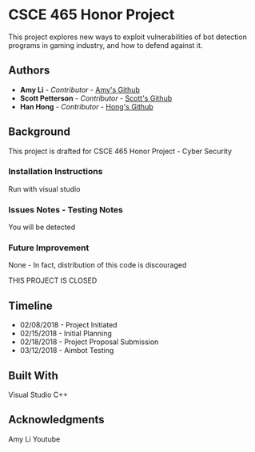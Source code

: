# CSCE 465 Honor Project

This project explores new ways to exploit vulnerabilities of bot detection programs in gaming industry, and how to defend against it.

## Authors

* **Amy Li** - *Contributor* - [Amy's Github](https://github.com/amyjiayao)
* **Scott Petterson** - *Contributor* - [Scott's Github](https://github.com/M-Scott-Peterson)
* **Han Hong** - *Contributor* - [Hong's Github](https://github.com/hongsolos)


## Background
This project is drafted for CSCE 465 Honor Project - Cyber Security

### Installation Instructions
Run with visual studio

### Issues Notes - Testing Notes
You will be detected

### Future Improvement
None - In fact, distribution of this code is discouraged

THIS PROJECT IS CLOSED

## Timeline

* 02/08/2018 - Project Initiated
* 02/15/2018 - Initial Planning
* 02/18/2018 - Project Proposal Submission
* 03/12/2018 - Aimbot Testing

## Built With
Visual Studio C++

## Acknowledgments
Amy Li
Youtube


